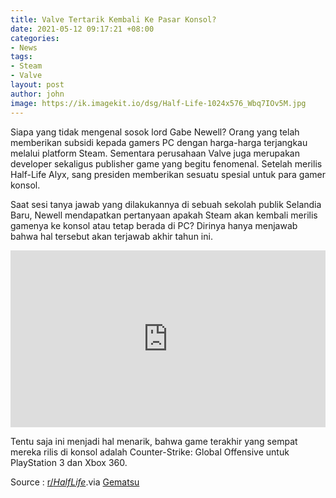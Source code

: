 ```yaml
---
title: Valve Tertarik Kembali Ke Pasar Konsol?
date: 2021-05-12 09:17:21 +08:00
categories:
- News
tags:
- Steam
- Valve
layout: post
author: john
image: https://ik.imagekit.io/dsg/Half-Life-1024x576_Wbq7IOv5M.jpg
---
```


Siapa yang tidak mengenal sosok lord Gabe Newell? Orang yang telah memberikan subsidi kepada gamers PC dengan harga-harga terjangkau melalui platform Steam. Sementara perusahaan Valve juga merupakan developer sekaligus publisher game yang begitu fenomenal. Setelah merilis Half-Life Alyx, sang presiden memberikan sesuatu spesial untuk para gamer konsol.

Saat sesi tanya jawab yang dilakukannya di sebuah sekolah publik Selandia Baru, Newell mendapatkan pertanyaan apakah Steam akan kembali merilis gamenya ke konsol atau tetap berada di PC? Dirinya hanya menjawab bahwa hal tersebut akan terjawab akhir tahun ini.

<style>.embed-container { position: relative; padding-bottom: 56.25%; height: 0; overflow: hidden; max-width: 100%; } .embed-container iframe, .embed-container object, .embed-container embed { position: absolute; top: 0; left: 0; width: 100%; height: 100%; }</style><div class='embed-container'><iframe src='https://www.youtube.com/embed//3sDJevZcDP0' frameborder='0' allowfullscreen></iframe></div>

Tentu saja ini menjadi hal menarik, bahwa game terakhir yang sempat mereka rilis di konsol adalah Counter-Strike: Global Offensive untuk PlayStation 3 dan Xbox 360.

Source : [r/_HalfLife_](https://www.reddit.com/r/HalfLife/comments/n9rlb6/steam_might_be_expanding_to_console_i_shot_this/).via [Gematsu](https://www.gematsu.com/2021/05/valve-president-gabe-newell-hints-at-more-games-for-consoles)